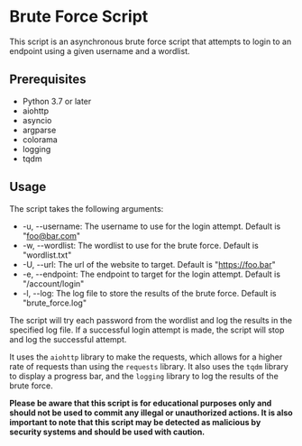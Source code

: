 # Brute Force Script

This script is an asynchronous brute force script that attempts to login to an endpoint using a given username and a wordlist.

## Prerequisites

- Python 3.7 or later
- aiohttp
- asyncio
- argparse
- colorama
- logging
- tqdm

## Usage

The script takes the following arguments:

- -u, --username: The username to use for the login attempt. Default is "foo@bar.com"
- -w, --wordlist: The wordlist to use for the brute force. Default is "wordlist.txt"
- -U, --url: The url of the website to target. Default is "https://foo.bar"
- -e, --endpoint: The endpoint to target for the login attempt. Default is "/account/login"
- -l, --log: The log file to store the results of the brute force. Default is "brute_force.log"

The script will try each password from the wordlist and log the results in the specified log file. If a successful login attempt is made, the script will stop and log the successful attempt.

It uses the `aiohttp` library to make the requests, which allows for a higher rate of requests than using the `requests` library. It also uses the `tqdm` library to display a progress bar, and the `logging` library to log the results of the brute force.

**Please be aware that this script is for educational purposes only and should not be used to commit any illegal or unauthorized actions. It is also important to note that this script may be detected as malicious by security systems and should be used with caution.**

